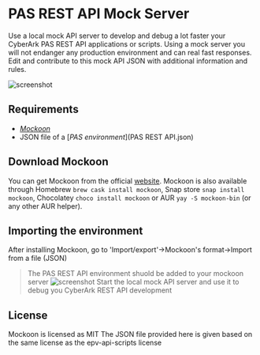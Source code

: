 # PAS REST API Mock Server

Use a local mock API server to develop and debug a lot faster your CyberArk PAS REST API applications or scripts.
Using a mock server you will not endanger any production environment and can real fast responses.
Edit and contribute to this mock API JSON with additional information and rules.

![screenshot](https://github.com/cyberark/epv-api-scripts/blob/DebugWIP/Mock%20Server/images/mockoon_pas_restapi.png)

## Requirements

- [*Mockoon*](#download-mockoon)
- JSON file of a [*PAS environment*](PAS REST API.json)

## Download Mockoon

You can get Mockoon from the official [website](https://mockoon.com/#download). Mockoon is also available through Homebrew `brew cask install mockoon`, Snap store `snap install mockoon`, Chocolatey `choco install mockoon` or AUR `yay -S mockoon-bin` (or any other AUR helper).

## Importing the environment

After installing Mockoon, go to 'Import/export'->Mockoon's format->Import from a file (JSON)
> The PAS REST API environment shuold be added to your mockoon server
![screenshot](https://github.com/cyberark/epv-api-scripts/blob/DebugWIP/Mock%20Server/images/import_menu.png)
Start the local mock API server and use it to debug you CyberArk REST API development

## License

Mockoon is licensed as MIT
The JSON file provided here is given based on the same license as the epv-api-scripts license